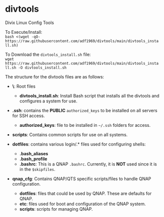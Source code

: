 # divtools
Divix Linux Config Tools

To Execute/Install:<br>
`bash <(wget -qO- https://raw.githubusercontent.com/adf1969/divtools/main/divtools_install.sh)`

To Download the `divtools_install.sh` file:<br>
`wget https://raw.githubusercontent.com/adf1969/divtools/main/divtools_install.sh -O divtools_install.sh`


The structure for the divtools files are as follows:
- **\\**: Root files
  - **divtools_install.sh**: Install Bash script that installs all the divtools and configures a system for use.

- **.ssh**: contains the **PUBLIC** `authorized_keys` to be installed on all servers for SSH access.
  - **authorized_keys**: file to be installed in `~/.ssh` folders for access.

- **scripts**: Contains common scripts for use on all systems.

- **dotfiles**: contains various login/.* files used for configuring shells:
  - **.bash_aliases**
  - **.bash_profile**
  - **.bashrc**: This is a QNAP `.bashrc`. Currently, it is **NOT** used since it is in the `$skipfiles`.

- **qnap_cfg**: Contains QNAP/QTS specific scripts/files to handle QNAP configuration.
  - **dotfiles**: files that could be used by QNAP. These are defaults for QNAP.
  - **etc**: files used for boot and configuration of the QNAP system.
  - **scripts**: scripts for managing QNAP.

